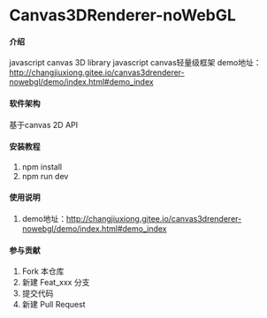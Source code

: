 # Canvas3DRenderer-noWebGL

#### 介绍
javascript canvas 3D library
javascript canvas轻量级框架
demo地址：http://changjiuxiong.gitee.io/canvas3drenderer-nowebgl/demo/index.html#demo_index

#### 软件架构

基于canvas 2D API

#### 安装教程

1. npm install
2. npm run dev

#### 使用说明

1. demo地址：http://changjiuxiong.gitee.io/canvas3drenderer-nowebgl/demo/index.html#demo_index
 
#### 参与贡献

1. Fork 本仓库
2. 新建 Feat_xxx 分支
3. 提交代码
4. 新建 Pull Request